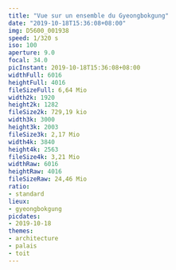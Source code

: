 ```yaml
---
title: "Vue sur un ensemble du Gyeongbokgung"
date: "2019-10-18T15:36:08+08:00"
img: D5600_001938
speed: 1/320 s
iso: 100
aperture: 9.0
focal: 34.0
picInstant: 2019-10-18T15:36:08+08:00
widthFull: 6016
heightFull: 4016
fileSizeFull: 6,64 Mio
width2k: 1920
height2k: 1282
fileSize2k: 729,19 kio
width3k: 3000
height3k: 2003
fileSize3k: 2,17 Mio
width4k: 3840
height4k: 2563
fileSize4k: 3,21 Mio
widthRaw: 6016
heightRaw: 4016
fileSizeRaw: 24,46 Mio
ratio:
- standard
lieux:
- gyeongbokgung
picdates:
- 2019-10-18
themes:
- architecture
- palais
- toit
---
```


